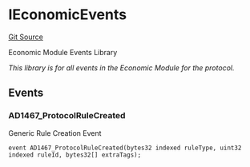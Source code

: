 # IEconomicEvents
[Git Source](https://github.com/thrackle-io/tron/blob/845c12315ef4ac1a6cc2b1c3212b2b372da974eb/src/common/IEvents.sol)

Economic Module Events Library

*This library is for all events in the Economic Module for the protocol.*


## Events
### AD1467_ProtocolRuleCreated
Generic Rule Creation Event


```solidity
event AD1467_ProtocolRuleCreated(bytes32 indexed ruleType, uint32 indexed ruleId, bytes32[] extraTags);
```

